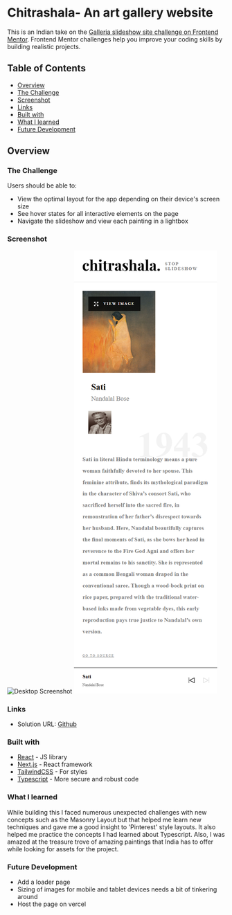 # Chitrashala- An art gallery website 
This is an Indian take on the [Galleria slideshow site challenge on Frontend Mentor](https://www.frontendmentor.io/challenges/galleria-slideshow-site-tEA4pwsa6). Frontend Mentor challenges help you improve your coding skills by building realistic projects.

## Table of Contents
* [Overview](https://github.com/Ashrita-Das/art-gallery#overview)
* [The Challenge](https://github.com/Ashrita-Das/art-gallery#the-challenge)
* [Screenshot](https://github.com/Ashrita-Das/art-gallery#screenshot)
* [Links](https://github.com/Ashrita-Das/art-gallery#links)
* [Built with](https://github.com/Ashrita-Das/art-gallery#built-with)
* [What I learned](https://github.com/Ashrita-Das/art-gallery#what-i-learned)
* [Future Development](https://github.com/Ashrita-Das/art-gallery#future-development)

## Overview
### The Challenge
Users should be able to:
* View the optimal layout for the app depending on their device's screen size
* See hover states for all interactive elements on the page
* Navigate the slideshow and view each painting in a lightbox
  
### Screenshot
![Desktop Screenshot](https://github.com/Ashrita-Das/art-gallery/blob/master/screenshots/screenshot-desktop.png)
![Mobile Screenshot](https://github.com/Ashrita-Das/art-gallery/blob/master/screenshots/screenshot-mobile.png)

### Links
* Solution URL: [Github](https://github.com/Ashrita-Das/art-gallery)

  
### Built with
* [React](https://react.dev/) - JS library
* [Next.js](https://nextjs.org/) - React framework
* [TailwindCSS](https://tailwindcss.com/) - For styles
* [Typescript](https://www.typescriptlang.org/) - More secure and robust code

### What I learned
While building this I faced numerous unexpected challenges with new concepts such as the Masonry Layout but that helped me learn new techniques and gave me a good insight to 'Pinterest' style layouts. It also helped me practice the concepts I had learned about Typescript. Also, I was amazed at the treasure trove of amazing paintings that India has to offer while looking for assets for the project.

### Future Development
- Add a loader page
- Sizing of images for mobile and tablet devices needs a bit of tinkering around
- Host the page on vercel
